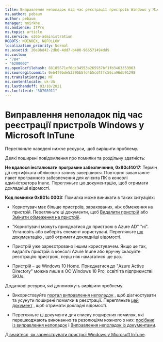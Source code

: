 ```yaml
---
title: Виправлення неполадок під час реєстрації пристроїв Windows у Microsoft InTune
ms.author: pebaum
author: pebaum
manager: mnirkhe
ms.audience: ITPro
ms.topic: article
ms.service: o365-administration
ROBOTS: NOINDEX, NOFOLLOW
localization_priority: Normal
ms.assetid: 20e9bd42-2db0-4dd7-b480-966571494dd9
ms.custom:
- "784"
- "6200002"
ms.openlocfilehash: 88105671ef6dc34553a265937bf1fb3463353963
ms.sourcegitcommit: 0eb4f9bde53395b5fd4b5cd4ffc56ca96db91298
ms.translationtype: MT
ms.contentlocale: uk-UA
ms.lasthandoff: 03/10/2021
ms.locfileid: "50708911"
---
```

# <a name="troubleshoot-issues-with-enrolling-windows-devices-in-microsoft-intune"></a>Виправлення неполадок під час реєстрації пристроїв Windows у Microsoft InTune

Перегляньте наведені нижче ресурси, щоб вирішити проблему.
  
Деякі поширені повідомлення про помилки та роздільну здатність:
  
 **Не вдалося інсталювати програмне забезпечення, 0x80cf4017:** Термін дії сертифіката облікового запису завершився. Повторно завантажте пакет програмного забезпечення для клієнта ПК в консолі адміністратора Inune. Перегляньте цю документацію, щоб отримати докладніші відомості.
  
 **Код помилки 0x801c 0003:** Помилка може виникати в таких ситуаціях:
  
-  Користувач має більше пристроїв, зарахованих, ніж обмеження на пристрій. Перегляньте ці документи, щоб [Видалити пристрій](https://docs.microsoft.com/intune/devices-wipe) або [Змінити обмеження на пристрій](https://docs.microsoft.com/intune/enrollment-restrictions-set#set-device-limit-restrictions).

-  "Користувачі можуть приєднатися до пристрою в Azure AD" "ні". Установіть або виберіть елемент користувачі. Перегляньте [цю документацію](https://docs.microsoft.com/azure/active-directory/device-management-azure-portal#configure-device-settings) , щоб отримати докладніші відомості.

-  Пристрій уже зареєстровано іншим користувачем. Якщо це так, видаліть пристрій із консолі Azure Inune або вручну скасуйте реєстрацію пристрою, перш ніж намагатися ще раз.

-  Пристрій – це Windows 10 Home. Приєднатися до "Azure Active Directory" можна лише в ОС Windows 10 Pro, освіті та підприємстві SKUs.

Додаткові ресурси, які допоможуть вирішити проблему.
  
-  Використовуйте [портал виправлення неполадок](https://devicemanagement.microsoft.com/#blade/Microsoft_Intune_DeviceSettings/TroubleshootBlade) , щоб діагностувати та усунути поширені помилки в реєстрації. Перегляньте [цей документ](https://docs.microsoft.com/intune/help-desk-operators) , щоб отримати докладні відомості.

-  Перегляньте ці документи для списку поширених помилок, які перешкоджають виконанню та резолюціям кожного з них: [посібник із виправлення неполадок](https://support.microsoft.com/help/4089533/troubleshooting-windows-device-enrollment-problems-in-microsoft-intune) і [Виправлення неполадок із документами](https://docs.microsoft.com/troubleshoot/mem/intune/troubleshoot-device-enrollment-in-intune).

[Дізнайтеся, як зареєструвати пристрої Windows у Microsoft InTune](https://docs.microsoft.com/intune/windows-enroll).
